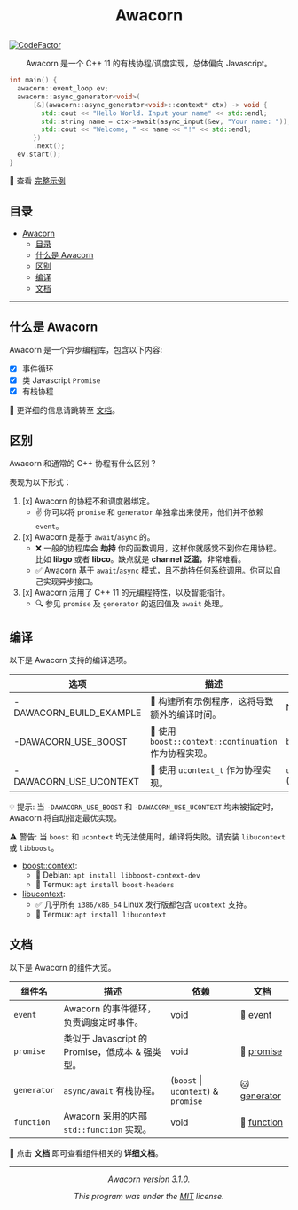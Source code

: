 # <p align="center">Awacorn</p>

[![CodeFactor](https://www.codefactor.io/repository/github/furryr/awacorn/badge)](https://www.codefactor.io/repository/github/furryr/awacorn)

<p align="center">Awacorn 是一个 C++ 11 的有栈协程/调度实现，总体偏向 Javascript。</p>

```cpp
int main() {
  awacorn::event_loop ev;
  awacorn::async_generator<void>(
      [&](awacorn::async_generator<void>::context* ctx) -> void {
        std::cout << "Hello World. Input your name" << std::endl;
        std::string name = ctx->await(async_input(&ev, "Your name: "));
        std::cout << "Welcome, " << name << "!" << std::endl;
      })
      .next();
  ev.start();
}
```

:eyes: 查看 [完整示例](./example/coroutine.cpp)

## 目录

- [Awacorn](#awacorn)
  - [目录](#目录)
  - [什么是 Awacorn](#什么是-awacorn)
  - [区别](#区别)
  - [编译](#编译)
  - [文档](#文档)

---

## 什么是 Awacorn

Awacorn 是一个异步编程库，包含以下内容:

- [x] 事件循环
- [x] 类 Javascript `Promise`
- [x] 有栈协程

:memo: 更详细的信息请跳转至 [文档](#文档)。

## 区别

Awacorn 和通常的 C++ 协程有什么区别？

表现为以下形式：

1. [x] Awacorn 的协程不和调度器绑定。
   - :v: 你可以将 `promise` 和 `generator` 单独拿出来使用，他们并不依赖 `event`。
2. [x] Awacorn 是基于 `await`/`async` 的。
   - :x: 一般的协程库会 **劫持** 你的函数调用，这样你就感觉不到你在用协程。比如 **libgo** 或者 **libco**。缺点就是 **channel 泛滥**，非常难看。
   - :white_check_mark: Awacorn 基于 `await`/`async` 模式，且不劫持任何系统调用。你可以自己实现异步接口。
3. [x] Awacorn 活用了 C++ 11 的元编程特性，以及智能指针。
   - :mag: 参见 `promise` 及 `generator` 的返回值及 `await` 处理。

## 编译

以下是 Awacorn 支持的编译选项。

| 选项                    | 描述                                                              | 要求                       |
| ----------------------- | ----------------------------------------------------------------- | -------------------------- |
| -DAWACORN_BUILD_EXAMPLE | :green_heart: 构建所有示例程序，这将导致额外的编译时间。          | N/A                        |
| -DAWACORN_USE_BOOST     | :construction: 使用 `boost::context::continuation` 作为协程实现。 | `boost_context`            |
| -DAWACORN_USE_UCONTEXT  | :construction: 使用 `ucontext_t` 作为协程实现。                   | `ucontext.h` (libucontext) |

:bulb: 提示: 当 `-DAWACORN_USE_BOOST` 和 `-DAWACORN_USE_UCONTEXT` 均未被指定时，Awacorn 将自动指定最优实现。

:warning: 警告: 当 `boost` 和 `ucontext` 均无法使用时，编译将失败。请安装 `libucontext` 或 `libboost`。

- [boost::context](https://github.com/boostorg/context):
  - :penguin: Debian: `apt install libboost-context-dev`
  - :iphone: Termux: `apt install boost-headers`
- [libucontext](https://github.com/kaniini/libucontext):
  - :white_check_mark: 几乎所有 `i386/x86_64` Linux 发行版都包含 `ucontext` 支持。
  - :iphone: Termux: `apt install libucontext`

## 文档

以下是 Awacorn 的组件大览。

| 组件名      | 描述                                            | 依赖                                | 文档                                |
| ----------- | ----------------------------------------------- | ----------------------------------- | ----------------------------------- |
| `event`     | Awacorn 的事件循环，负责调度定时事件。          | void                                | :tiger: [event](doc/event.md)       |
| `promise`   | 类似于 Javascript 的 Promise，低成本 & 强类型。 | void                                | :wolf: [promise](doc/promise.md)    |
| `generator` | `async/await` 有栈协程。                        | (`boost` \| `ucontext`) & `promise` | :cat: [generator](doc/generator.md) |
| `function`  | Awacorn 采用的内部 `std::function` 实现。       | void                                | :bear: [function](doc/function.md)  |

:beginner: 点击 **文档** 即可查看组件相关的 **详细文档**。

---

_<p align="center"> Awacorn version 3.1.0. </p>_
_<p align="center"> This program was under the [MIT](./LICENSE) license. </p>_